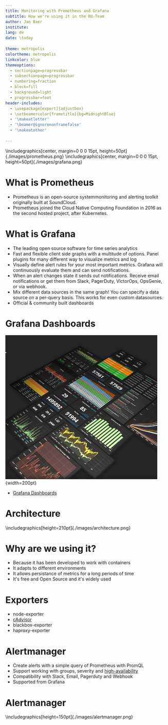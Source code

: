 ```yaml
---
title: Monitoring with Prometheus and Grafana
subtitle: How we're using it in the BU-Team
author: Jan Baer
institute: 
lang: de
date: \today

theme: metropolis
colortheme: metropolis
linkcolor: blue
themeoptions:
  - sectionpage=progressbar
  - subsectionpage=progressbar
  - numbering=fraction
  - block=fill
  - background=light
  - progressbar=foot
header-includes:
  - \usepackage[export]{adjustbox}
  - \setbeamercolor{frametitle}{bg=MidnightBlue}
  - '\makeatletter'
  - '\beamer@ignorenonframefalse'
  - '\makeatother'

---
```


\includegraphics[center, margin=0 0 0 15pt, height=50pt]{./images/prometheus.png}
\includegraphics[center, margin=0 0 0 15pt, height=50pt]{./images/grafana.png}

# What is Prometheus

- Prometheus is an open-source systemmonitoring and alerting toolkit originally built at SoundCloud.
- Prometheus joined the Cloud Native Computing Foundation in 2016 as the second hosted project, after Kubernetes.

# What is Grafana

- The leading open source software for time series analytics
- Fast and flexible client side graphs with a multitude of options. Panel plugins for many different way to visualize metrics and log
- Visually define alert rules for your most important metrics. Grafana will continuously evaluate them and can send notifications.
- When an alert changes state it sends out notifications. Receive email notifications or get them from Slack, PagerDuty, VictorOps, OpsGenie, or via webhook.
- Mix different data sources in the same graph! You can specify a data source on a per-query basis. This works for even custom datasources.
- Official & community built dashboards

# Grafana Dashboards

![](images/grafana-dashboards.png){width=200pt}

- [Grafana Dashboards](https://grafana.com/dashboards)

# Architecture

\includegraphics[height=210pt]{./images/architecture.png}

# Why are we using it?

- Because it has been developed to work with containers
- It adapts to different environments
- It allows persistance of metrics for a long periods of time
- It's free and Open Source and it's widely used

# Exporters

- node-exporter
- [cAdvisor](https://github.com/google/cadvisor)
- blackbox-exporter
- haproxy-exporter

# Alertmanager

- Create alerts with a simple query of Prometheus with PromQL
- Support working with groups, severity and [high-availability](https://prometheus.io/docs/alerting/alertmanager#high-availability)
- Compatibility with Slack, Email, Pagerduty and Webhook
- Supported from Grafana

# Alertmanager

\includegraphics[height=150pt]{./images/alertmanager.png}
